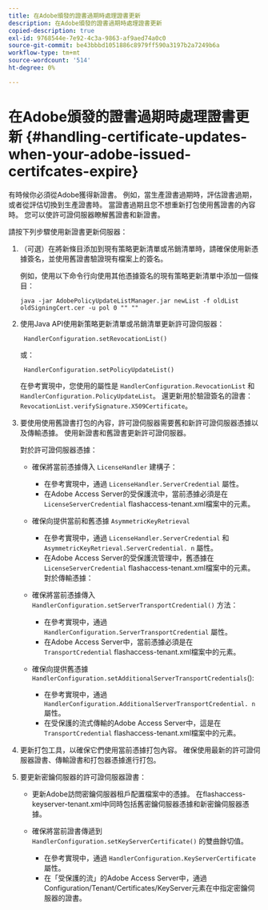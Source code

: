 ```yaml
---
title: 在Adobe頒發的證書過期時處理證書更新
description: 在Adobe頒發的證書過期時處理證書更新
copied-description: true
exl-id: 9768544e-7e92-4c3a-9863-af9aed74a0c0
source-git-commit: be43bbbd1051886c8979ff590a3197b2a7249b6a
workflow-type: tm+mt
source-wordcount: '514'
ht-degree: 0%

---
```


# 在Adobe頒發的證書過期時處理證書更新 {#handling-certificate-updates-when-your-adobe-issued-certifcates-expire}

有時候你必須從Adobe獲得新證書。 例如，當生產證書過期時，評估證書過期，或者從評估切換到生產證書時。 當證書過期且您不想重新打包使用舊證書的內容時。 您可以使許可證伺服器瞭解舊證書和新證書。

請按下列步驟使用新證書更新伺服器：

1. （可選）在將新條目添加到現有策略更新清單或吊銷清單時，請確保使用新憑據簽名，並使用舊證書驗證現有檔案上的簽名。

   例如，使用以下命令行向使用其他憑據簽名的現有策略更新清單中添加一個條目：

   ```
   java -jar AdobePolicyUpdateListManager.jar newList -f oldList oldSigningCert.cer -u pol 0 "" ""
   ```

1. 使用Java API使用新策略更新清單或吊銷清單更新許可證伺服器：

   ```
    HandlerConfiguration.setRevocationList() 
   ```

   或：

   ```
    HandlerConfiguration.setPolicyUpdateList()
   ```

   在參考實現中，您使用的屬性是 `HandlerConfiguration.RevocationList` 和 `HandlerConfiguration.PolicyUpdateList`。 還更新用於驗證簽名的證書： `RevocationList.verifySignature.X509Certificate`。

1. 要使用使用舊證書打包的內容，許可證伺服器需要舊和新許可證伺服器憑據以及傳輸憑據。 使用新證書和舊證書更新許可證伺服器。

   對於許可證伺服器憑據：

   * 確保將當前憑據傳入 `LicenseHandler` 建構子：

      * 在參考實現中，通過 `LicenseHandler.ServerCredential` 屬性。
      * 在Adobe Access Server的受保護流中，當前憑據必須是在 `LicenseServerCredential` flashaccess-tenant.xml檔案中的元素。
   * 確保向提供當前和舊憑據 `AsymmetricKeyRetrieval`

      * 在參考實現中，通過 `LicenseHandler.ServerCredential` 和 `AsymmetricKeyRetrieval.ServerCredential. n` 屬性。
      * 在Adobe Access Server的受保護流管理中，舊憑據在 `LicenseServerCredential` flashaccess-tenant.xml檔案中的元素。
   對於傳輸憑據：

   * 確保將當前憑據傳入 `HandlerConfiguration.setServerTransportCredential()` 方法：

      * 在參考實現中，通過 `HandlerConfiguration.ServerTransportCredential` 屬性。
      * 在Adobe Access Server中，當前憑據必須是在 `TransportCredential` flashaccess-tenant.xml檔案中的元素。
   * 確保向提供舊憑據 `HandlerConfiguration.setAdditionalServerTransportCredentials`():

      * 在參考實現中，通過 `HandlerConfiguration.AdditionalServerTransportCredential. n` 屬性。
      * 在受保護的流式傳輸的Adobe Access Server中，這是在 `TransportCredential` flashaccess-tenant.xml檔案中的元素。




1. 更新打包工具，以確保它們使用當前憑據打包內容。 確保使用最新的許可證伺服器證書、傳輸證書和打包器憑據進行打包。
1. 要更新密鑰伺服器的許可證伺服器證書：

   * 更新Adobe訪問密鑰伺服器租戶配置檔案中的憑據。 在flashaccess-keyserver-tenant.xml中同時包括舊密鑰伺服器憑據和新密鑰伺服器憑據。
   * 確保將當前證書傳遞到 `HandlerConfiguration.setKeyServerCertificate()` 的雙曲餘切值。

      * 在參考實現中，通過 `HandlerConfiguration.KeyServerCertificate` 屬性。
      * 在「受保護的流」的Adobe Access Server中，通過Configuration/Tenant/Certificates/KeyServer元素在中指定密鑰伺服器的證書。

